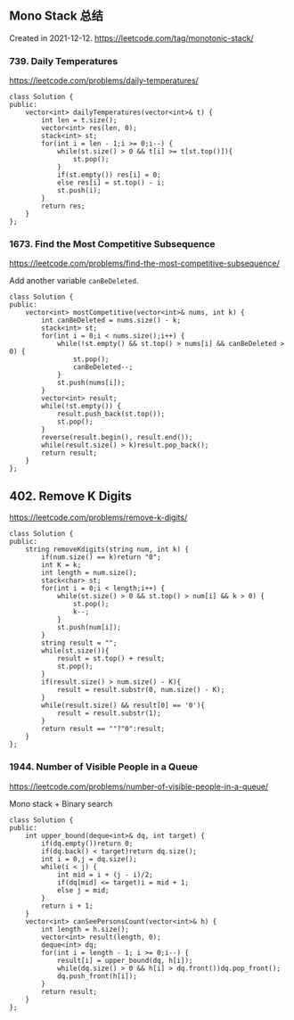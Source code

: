## Mono Stack 总结

Created in 2021-12-12. https://leetcode.com/tag/monotonic-stack/

### 739. Daily Temperatures

https://leetcode.com/problems/daily-temperatures/

```
class Solution {
public:
    vector<int> dailyTemperatures(vector<int>& t) {
        int len = t.size();
        vector<int> res(len, 0);
        stack<int> st;
        for(int i = len - 1;i >= 0;i--) {
            while(st.size() > 0 && t[i] >= t[st.top()]){
                st.pop();
            }
            if(st.empty()) res[i] = 0;
            else res[i] = st.top() - i;
            st.push(i);
        }
        return res;
    }
};
```

### 1673. Find the Most Competitive Subsequence

https://leetcode.com/problems/find-the-most-competitive-subsequence/

Add another variable `canBeDeleted`.

```
class Solution {
public:
    vector<int> mostCompetitive(vector<int>& nums, int k) {
        int canBeDeleted = nums.size() - k;
        stack<int> st;
        for(int i = 0;i < nums.size();i++) {
            while(!st.empty() && st.top() > nums[i] && canBeDeleted > 0) {
                st.pop();
                canBeDeleted--;
            }
            st.push(nums[i]);
        }
        vector<int> result;
        while(!st.empty()) {
            result.push_back(st.top());
            st.pop();
        }
        reverse(result.begin(), result.end());
        while(result.size() > k)result.pop_back();
        return result;
    }
};
```

## 402. Remove K Digits

https://leetcode.com/problems/remove-k-digits/

```
class Solution {
public:
    string removeKdigits(string num, int k) {
        if(num.size() == k)return "0";
        int K = k;
        int length = num.size();
        stack<char> st;
        for(int i = 0;i < length;i++) {
            while(st.size() > 0 && st.top() > num[i] && k > 0) {
                st.pop();
                k--;
            }
            st.push(num[i]);
        }
        string result = "";
        while(st.size()){
            result = st.top() + result;
            st.pop();
        }
        if(result.size() > num.size() - K){
            result = result.substr(0, num.size() - K);
        }
        while(result.size() && result[0] == '0'){
            result = result.substr(1);
        }
        return result == ""?"0":result;
    }
};
```

### 1944. Number of Visible People in a Queue

https://leetcode.com/problems/number-of-visible-people-in-a-queue/

Mono stack + Binary search
```
class Solution {
public:
    int upper_bound(deque<int>& dq, int target) {
        if(dq.empty())return 0;
        if(dq.back() < target)return dq.size();
        int i = 0,j = dq.size();
        while(i < j) {
            int mid = i + (j - i)/2;
            if(dq[mid] <= target)i = mid + 1;
            else j = mid;
        }
        return i + 1;
    }
    vector<int> canSeePersonsCount(vector<int>& h) {
        int length = h.size();
        vector<int> result(length, 0);
        deque<int> dq;
        for(int i = length - 1; i >= 0;i--) {
            result[i] = upper_bound(dq, h[i]);
            while(dq.size() > 0 && h[i] > dq.front())dq.pop_front();
            dq.push_front(h[i]);
        }
        return result;
    }
};
```